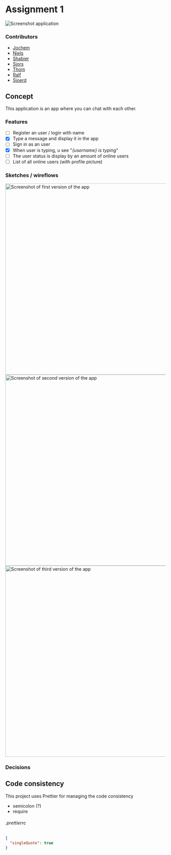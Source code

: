 # Assignment 1

<img src="./assets/readme/app-v3.png" alt="Screenshot application">

### Contributors

- [Jochem](https://github.com/jochemvogel)
- [Niels](https://github.com/NielsPeeters96)
- [Shabier](https://github.com/sjagoori)
- [Sjors](https://github.com/SjorsWijsman)
- [Thom](https://github.com/thomvessies)
- [Ralf](https://github.com/ralfz123)
- [Sjoerd](https://github.com/shreen020)

## Concept

This application is an app where you can chat with each other.

### Features

- [ ] Register an user / login with name
- [x] Type a message and display it in the app
- [ ] Sign in as an user
- [x] When user is typing, u see "_{username} is typing_"
- [ ] The user status is display by an amount of online users
- [ ] List of all online users (with profile picture)

### Sketches / wireflows

<img src="./assets/readme/app-v1.png" alt="Screenshot of first version of the app" width="600px">
<img src="./assets/readme/app-v2.png" alt="Screenshot of second version of the app" width="600px">
<img src="./assets/readme/app-v3.png" alt="Screenshot of third version of the app" width="600px">

### Decisions

## Code consistency

This project uses Prettier for managing the code consistency

- semicolon (?)
- require

###### .prettierrc

```json
{
  "singleQuote": true
}
```
